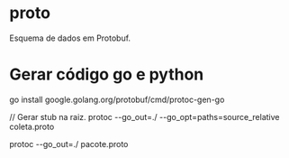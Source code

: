 # proto
Esquema de dados em Protobuf.

# Gerar código go e python

go install google.golang.org/protobuf/cmd/protoc-gen-go

// Gerar stub na raiz.
protoc --go_out=./ --go_opt=paths=source_relative coleta.proto

protoc --go_out=./ pacote.proto